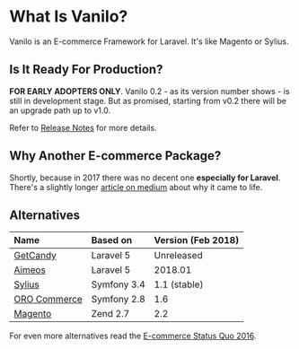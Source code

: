 # What Is Vanilo?

Vanilo is an E-commerce Framework for Laravel. It's like Magento or Sylius.

## Is It Ready For Production?

**FOR EARLY ADOPTERS ONLY**. Vanilo 0.2 - as its version number shows - is still in development stage.
But as promised, starting from v0.2 there will be an upgrade path up to v1.0.

Refer to [Release Notes](releases.md) for more details.

## Why Another E-commerce Package?

Shortly, because in 2017 there was no decent one **especially for
Laravel**. There's a slightly longer
[article on medium](https://medium.com/@attilafulop/e-commerce-platform-for-laravel-c09a2bcfe8c6)
about why it came to life.

## Alternatives

| Name                                         | Based on    | Version (Feb 2018) |
|:---------------------------------------------|:------------|:-------------------|
| [GetCandy](https://getcandy.io/)             | Laravel 5   | Unreleased         |
| [Aimeos](https://aimeos.org/)                | Laravel 5   | 2018.01            |
| [Sylius](http://sylius.org/)                 | Symfony 3.4 | 1.1 (stable)       |
| [ORO Commerce](https://www.orocommerce.com/) | Symfony 2.8 | 1.6                |
| [Magento](https://magento.com/)              | Zend 2.7    | 2.2                |

For even more alternatives read the [E-commerce Status Quo 2016](https://blog.fortrabbit.com/ecommerce-status-quo-2016).

